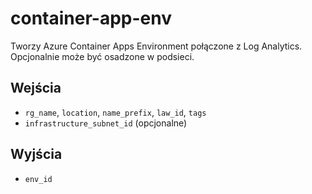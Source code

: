 # container-app-env
Tworzy Azure Container Apps Environment połączone z Log Analytics. Opcjonalnie może być osadzone w podsieci.


## Wejścia
- `rg_name`, `location`, `name_prefix`, `law_id`, `tags`
- `infrastructure_subnet_id` (opcjonalne)


## Wyjścia
- `env_id`